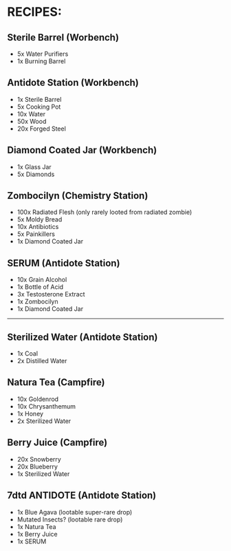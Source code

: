# RECIPES:

## Sterile Barrel (Worbench)

- 5x Water Purifiers
- 1x Burning Barrel

## Antidote Station (Workbench)

- 1x Sterile Barrel
- 5x Cooking Pot
- 10x Water
- 50x Wood
- 20x Forged Steel

## Diamond Coated Jar (Workbench)

- 1x Glass Jar
- 5x Diamonds

## Zombocilyn (Chemistry Station)

- 100x Radiated Flesh (only rarely looted from radiated zombie)
- 5x Moldy Bread
- 10x Antibiotics
- 5x Painkillers
- 1x Diamond Coated Jar

## SERUM (Antidote Station)

- 10x Grain Alcohol
- 1x Bottle of Acid
- 3x Testosterone Extract
- 1x Zombocilyn
- 1x Diamond Coated Jar

--------------------------------------------------------------------------------

## Sterilized Water (Antidote Station)

- 1x Coal
- 2x Distilled Water

## Natura Tea (Campfire)

- 10x Goldenrod
- 10x Chrysanthemum
- 1x Honey
- 2x Sterilized Water

## Berry Juice (Campfire)

- 20x Snowberry
- 20x Blueberry
- 1x Sterilized Water

## 7dtd ANTIDOTE (Antidote Station)

- 1x Blue Agava (lootable super-rare drop)
- Mutated Insects? (lootable rare drop)
- 1x Natura Tea
- 1x Berry Juice
- 1x SERUM
